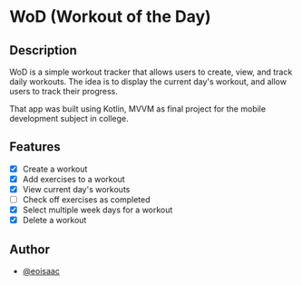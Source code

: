 # WoD (Workout of the Day)

## Description

WoD is a simple workout tracker that allows users to create, view, and track daily workouts.
The idea is to display the current day's workout, and allow users to track their progress.

That app was built using Kotlin, MVVM as final project for the mobile development subject in college.

## Features

- [x] Create a workout
- [x] Add exercises to a workout
- [x] View current day's workouts
- [ ] Check off exercises as completed
- [x] Select multiple week days for a workout
- [x] Delete a workout

## Author

- [@eoisaac](https://github.com/eoisaac)